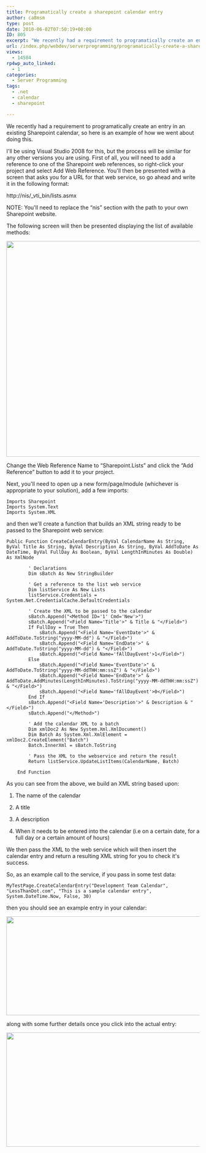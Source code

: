 ```yaml
---
title: Programatically create a sharepoint calendar entry
author: ca8msm
type: post
date: 2010-06-02T07:50:19+00:00
ID: 805
excerpt: "We recently had a requirement to programatically create an entry in an existing Sharepoint calendar, so here is an example of how we went about doing this.I'll be using Visual Studio 2008 for this, but the process will similar for any other versions you are using. First of all, you will need to add a reference to one of the Sharepoint web references, so right-click your project and select Add Web Reference."
url: /index.php/webdev/serverprogramming/programatically-create-a-sharepoint-cale/
views:
  - 14584
rp4wp_auto_linked:
  - 1
categories:
  - Server Programming
tags:
  - .net
  - calendar
  - sharepoint

---
```

We recently had a requirement to programatically create an entry in an existing Sharepoint calendar, so here is an example of how we went about doing this.

I'll be using Visual Studio 2008 for this, but the process will be similar for any other versions you are using. First of all, you will need to add a reference to one of the Sharepoint web references, so right-click your project and select Add Web Reference. You'll then be presented with a screen that asks you for a URL for that web service, so go ahead and write it in the following format:

http://nis/\_vti\_bin/lists.asmx

NOTE: You'll need to replace the “nis” section with the path to your own Sharepoint website.

The following screen will then be presented displaying the list of available methods:

<div class="image_block">
  <img src="/wp-content/uploads/blogs/WebDev/SharepointCalendars/AddWebReference.png" alt="" title="" width="817" height="563" />
</div>

Change the Web Reference Name to “Sharepoint.Lists” and click the “Add Reference” button to add it to your project.

Next, you'll need to open up a new form/page/module (whichever is appropriate to your solution), add a few imports:

```vbnet
Imports Sharepoint
Imports System.Text
Imports System.XML
```

and then we'll create a function that builds an XML string ready to be passed to the Sharepoint web service:

```vbnet
Public Function CreateCalendarEntry(ByVal CalendarName As String, ByVal Title As String, ByVal Description As String, ByVal AddToDate As DateTime, ByVal FullDay As Boolean, ByVal LengthInMinutes As Double) As XmlNode

        ' Declarations
        Dim sBatch As New StringBuilder

        ' Get a reference to the list web service
        Dim listService As New Lists
        listService.Credentials = System.Net.CredentialCache.DefaultCredentials

        ' Create the XML to be passed to the calendar
        sBatch.Append("<Method ID='1' Cmd='New'>")
        sBatch.Append("<Field Name='Title'>" & Title & "</Field>")
        If FullDay = True Then
            sBatch.Append("<Field Name='EventDate'>" & AddToDate.ToString("yyyy-MM-dd") & "</Field>")
            sBatch.Append("<Field Name='EndDate'>" & AddToDate.ToString("yyyy-MM-dd") & "</Field>")
            sBatch.Append("<Field Name='fAllDayEvent'>1</Field>")
        Else
            sBatch.Append("<Field Name='EventDate'>" & AddToDate.ToString("yyyy-MM-ddTHH:mm:ssZ") & "</Field>")
            sBatch.Append("<Field Name='EndDate'>" & AddToDate.AddMinutes(LengthInMinutes).ToString("yyyy-MM-ddTHH:mm:ssZ") & "</Field>")
            sBatch.Append("<Field Name='fAllDayEvent'>0</Field>")
        End If
        sBatch.Append("<Field Name='Description'>" & Description & "</Field>")
        sBatch.Append("</Method>")

        ' Add the calendar XML to a batch
        Dim xmlDoc2 As New System.Xml.XmlDocument()
        Dim Batch As System.Xml.XmlElement = xmlDoc2.CreateElement("Batch")
        Batch.InnerXml = sBatch.ToString

        ' Pass the XML to the webservice and return the result
        Return listService.UpdateListItems(CalendarName, Batch)

    End Function
```

As you can see from the above, we build an XML string based upon:

1. The name of the calendar
  
2. A title
  
3. A description
  
4. When it needs to be entered into the calendar (i.e on a certain date, for a full day or a certain amount of hours)

We then pass the XML to the web service which will then insert the calendar entry and return a resulting XML string for you to check it's success.

So, as an example call to the service, if you pass in some test data:

```vbnet
MyTestPage.CreateCalendarEntry("Development Team Calendar", "LessThanDot.com", "This is a sample calendar entry", System.DateTime.Now, False, 30)
```

then you should see an example entry in your calendar:

<div class="image_block">
  <img src="/wp-content/uploads/blogs/WebDev/SharepointCalendars/CalendarEntry.png" alt="" title="" width="622" height="258" />
</div>

along with some further details once you click into the actual entry:

<div class="image_block">
  <img src="/wp-content/uploads/blogs/WebDev/SharepointCalendars/CalendarEntryDetails.png" alt="" title="" width="650" height="298" />
</div>